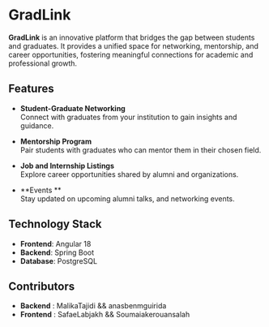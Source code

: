 # GradLink

**GradLink** is an innovative platform that bridges the gap between students and graduates. It provides a unified space for networking, mentorship, and career opportunities, fostering meaningful connections for academic and professional growth.

## Features

- **Student-Graduate Networking**  
  Connect with graduates from your institution to gain insights and guidance.

- **Mentorship Program**  
  Pair students with graduates who can mentor them in their chosen field.

- **Job and Internship Listings**  
  Explore career opportunities shared by alumni and organizations.

- **Events **  
  Stay updated on upcoming alumni talks, and networking events.



## Technology Stack

- **Frontend**: Angular 18 
- **Backend**: Spring Boot 
- **Database**: PostgreSQL 


## Contributors
- **Backend** : MalikaTajidi && anasbenmguirida
- **Frontend** : SafaeLabjakh && Soumaiakerouansalah

